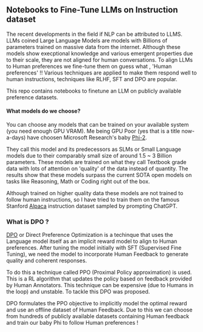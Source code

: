 ## Notebooks to Fine-Tune LLMs on Instruction dataset

The recent developments in the field if NLP can be attributed to LLMS.
LLMs coined Large Language Models are models with Billions of parameters trained on massive data from the internet.
Although these models show execptional knowledge and various emergent properties due to their scale, they are not aligned for human conversations.
To align LLMs to Human preferences we fine-tune them on guess what , 'Human preferences' !!
Various techniques are applied to make them respond well to human instructions, techniques like RLHF, SFT and DPO are popular.


This repo contains notebooks to finetune an LLM on publicly available preference datasets.


#### What models do we choose?

You can choose any models that can be trained on your available system (you need enough GPU VRAM).
Me being GPU Poor (yes that is a title now-a-days) have choosen Microsoft Research's baby [Phi-2](https://www.microsoft.com/en-us/research/blog/phi-2-the-surprising-power-of-small-language-models/). 


They call this model and its predecessors as SLMs or Small Language models due to their comparably small size of around 1.5 ~ 3 Billion parameters.
These models are trained on what they call Textbook grade data with lots of attention on 'quality' of the data instead of quantity. 
The results show that these models surpass the current SOTA open models on tasks like Reasoning, Math or Coding right out of the box. 


Although trained on higher quality data these models are not trained to follow human instructions, so I have tried to train them on the famous Stanford [Alpaca](https://www.google.com/url?sa=t&rct=j&q=&esrc=s&source=web&cd=&cad=rja&uact=8&ved=2ahUKEwiJif6Xm_CEAxWd3TgGHZJlAcEQFnoECBUQAQ&url=https%3A%2F%2Fcrfm.stanford.edu%2F2023%2F03%2F13%2Falpaca.html&usg=AOvVaw1gqeYCEcNMsRfLb9aOGD2S&opi=89978449) instruction dataset sampled by prompting ChatGPT.


### What is DPO ?
[DPO](https://arxiv.org/pdf/2305.18290.pdf) or Direct Preference Optimization is a techinque that uses the Language model itself as an implicit reward model to align to Human preferences. After tuning the model initially with SFT (Supervised Fine Tuning), we need the model to incorporate Human Feedback to generate quality and coherent responses. 


To do this a technique called PPO (Proximal Policy approximation) is used. This is a RL algorithm that updates the policy based on feedback provided by Human Annotators. This technique can be expensive (due to Humans in the loop) and unstable. To tackle this DPO was proposed.

DPO formulates the PPO objective to implicitly model the optimal reward and use an offline dataset of Human Feedback. Due to this we can choose from hundreds of publicly available datasets containing Human feedback and train our baby Phi to follow Human preferences !



